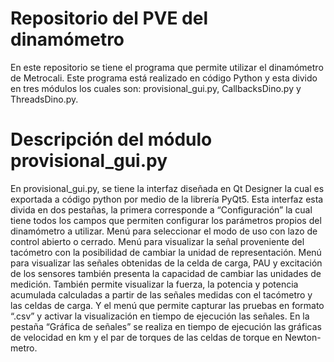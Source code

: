 # Repositorio del PVE del dinamómetro
En este repositorio se tiene el programa que permite utilizar el dinamómetro de Metrocali. Este programa está realizado en código Python y esta divido en tres módulos los cuales son: provisional_gui.py, CallbacksDino.py y ThreadsDino.py.  

# Descripción del módulo provisional_gui.py 
En provisional_gui.py, se tiene la interfaz diseñada en Qt Designer la cual es exportada a código python por medio de la librería PyQt5. Esta interfaz esta divida en dos pestañas, la primera corresponde a “Configuración” la cual tiene todos los campos que permiten configurar los parámetros propios del dinamómetro a utilizar. Menú para seleccionar el modo de uso con lazo de control abierto o cerrado. Menú para visualizar la señal proveniente del tacómetro con la posibilidad de cambiar la unidad de representación. Menú para visualizar las señales obtenidas de la celda de carga, PAU y excitación de los sensores también presenta la capacidad de cambiar las unidades de medición. También permite visualizar la fuerza, la potencia y potencia acumulada calculadas a partir de las señales medidas con el tacómetro y las celdas de carga. Y el menú que permite capturar las pruebas en formato “.csv” y activar la visualización en tiempo de ejecución las señales. En la pestaña “Gráfica de señales” se realiza en tiempo de ejecución las gráficas de velocidad en km y el par de torques de las celdas de torque en Newton-metro. 
